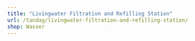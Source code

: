 ```yaml
---
title: "Livingwater Filtration and Refilling Station"
url: /tandag/livingwater-filtration-and-refilling-station/
shop: Wasser
---
```

